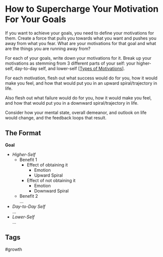# How to Supercharge Your Motivation For Your Goals

If you want to achieve your goals, you need to define your motivations for them. Create a force that pulls you towards what you want and pushes you away from what you fear. What are your motivations for that goal and what are the things you are running away from?  

For each of your goals, write down your motivations for it. Break up your motivations as stemming from 3 different parts of your self: your higher-self, day-to-day self, and lower-self [[Types of Motivations](../202402280215)].  

For each motivation, flesh out what success would do for you, how it would make you feel, and how that would put you in an upward spiral/trajectory in life.  

Also flesh out what failure would do for you, how it would make you feel, and how that would put you in a downward spiral/trajectory in life.  

Consider how your mental state, overall demeanor, and outlook on life would change, and the feedback loops that result.  

## The Format
**Goal**  
* *Higher-Self*
    * Benefit 1
        * Effect of obtaining it
            * Emotion  
            * Upward Spiral  
        * Effect of not obtaining it
            * Emotion  
            * Downward Spiral  
    * Benefit 2  
    ...
* *Day-to-Day Self*  
...
* *Lower-Self*  
...

## Tags
#growth
